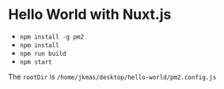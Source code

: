 # Hello World with Nuxt.js

- `npm install -g pm2`
- `npm install`
- `npm run build`
- `npm start`

The `rootDir` is `/home/jkmas/desktop/hello-world/pm2.config.js`
